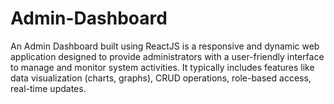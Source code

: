 # Admin-Dashboard
An Admin Dashboard built using ReactJS is a responsive and dynamic web application designed to provide administrators with a user-friendly interface to manage and monitor system activities. It typically includes features like data visualization (charts, graphs), CRUD operations, role-based access, real-time updates.
